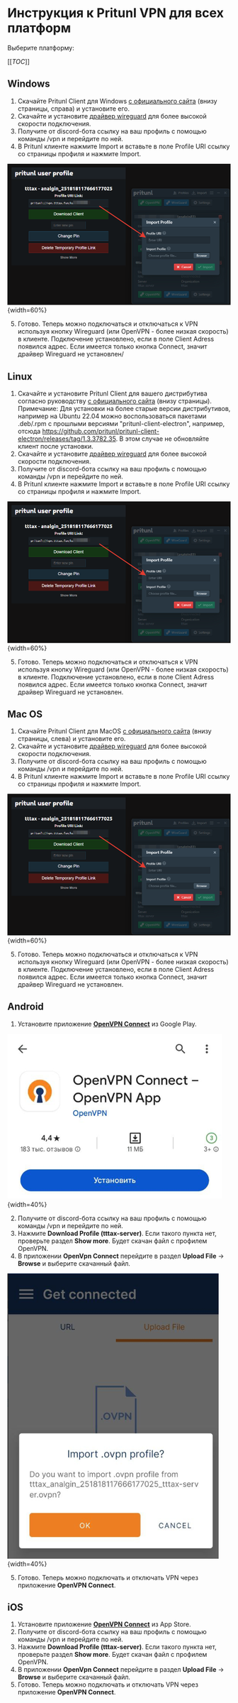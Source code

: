 # Инструкция к Pritunl VPN для всех платформ
Выберите платформу:

[[_TOC_]]

## Windows
1. Скачайте Pritunl Client для Windows [с официального сайта](https://client.pritunl.com/) (внизу страницы, справа) и установите его.
2. Скачайте и установите [драйвер wireguard](https://www.wireguard.com/install/) для более высокой скорости подключения.
3. Получите от discord-бота ссылку на ваш профиль с помощью команды /vpn и перейдите по ней.
4. В Pritunl клиенте нажмите Import и вставьте в поле Profile URI ссылку со страницы профиля и нажмите Import.

![image](uploads/82844ec692a61ee05db9478dd547b611/image.png){width=60%}

5. Готово. Теперь можно подключаться и отключаться к VPN используя кнопку Wireguard (или OpenVPN - более низкая скорость) в клиенте. Подключение установлено, если в поле Client Adress появился адрес. Если имеется только кнопка Connect, значит драйвер Wireguard не установлен/

## Linux
1. Скачайте и установите Pritunl Client для вашего дистрибутива согласно руководству [с официального сайта](https://client.pritunl.com/) (внизу страницы).
Примечание: Для установки на более старые версии дистрибутивов, например на Ubuntu 22.04 можно воспользоваться пакетами .deb/.rpm с прошлыми версиями "pritunl-client-electron", например, отсюда https://github.com/pritunl/pritunl-client-electron/releases/tag/1.3.3782.35. В этом случае не обновляйте клиент после установки.
2. Скачайте и установите [драйвер wireguard](https://www.wireguard.com/install/) для более высокой скорости подключения.
3. Получите от discord-бота ссылку на ваш профиль с помощью команды /vpn и перейдите по ней.
4. В Pritunl клиенте нажмите Import и вставьте в поле Profile URI ссылку со страницы профиля и нажмите Import.

![image](uploads/82844ec692a61ee05db9478dd547b611/image.png){width=60%} 

5. Готово. Теперь можно подключаться и отключаться к VPN используя кнопку Wireguard (или OpenVPN - более низкая скорость) в клиенте. Подключение установлено, если в поле Client Adress появился адрес. Если имеется только кнопка Connect, значит драйвер Wireguard не установлен.

## Mac OS
1. Скачайте Pritunl Client для MacOS [с официального сайта](https://client.pritunl.com/) (внизу страницы, слева) и установите его.
2. Скачайте и установите [драйвер wireguard](https://www.wireguard.com/install/) для более высокой скорости подключения.
3. Получите от discord-бота ссылку на ваш профиль с помощью команды /vpn и перейдите по ней.
4. В Pritunl клиенте нажмите Import и вставьте в поле Profile URI ссылку со страницы профиля и нажмите Import.

![image](uploads/82844ec692a61ee05db9478dd547b611/image.png){width=60%} 

5. Готово. Теперь можно подключаться и отключаться к VPN используя кнопку Wireguard (или OpenVPN - более низкая скорость) в клиенте. Подключение установлено, если в поле Client Adress появился адрес. Если имеется только кнопка Connect, значит драйвер Wireguard не установлен.

## Android
1. Установите приложение [**OpenVPN Connect**](https://play.google.com/store/apps/details?id=net.openvpn.openvpn) из Google Play.

![image](uploads/ccf7d44e18465c6f43acabd336cd1a3d/image.png){width=40%}

2. Получите от discord-бота ссылку на ваш профиль с помощью команды /vpn и перейдите по ней.
3. Нажмите **Download Profile (tttax-server)**. Если такого пункта нет, проверьте раздел **Show more**. Будет скачан файл с профилем OpenVPN.
4. В приложении **OpenVpn Connect** перейдите в раздел **Upload File** -> **Browse** и выберите скачанный файл.
 
![image](uploads/7962abaa744cd5dccffd9e2496aee909/image.png){width=40%}

5. Готово. Теперь можно подключать и отключать VPN через приложение **OpenVPN Connect**.

## iOS
1. Установите приложение [**OpenVPN Connect**](https://apps.apple.com/app/id590379981) из App Store.
2. Получите от discord-бота ссылку на ваш профиль с помощью команды /vpn и перейдите по ней.
3. Нажмите **Download Profile (tttax-server)**. Если такого пункта нет, проверьте раздел **Show more**. Будет скачан файл с профилем OpenVPN.
4. В приложении **OpenVpn Connect** перейдите в раздел **Upload File** -> **Browse** и выберите скачанный файл.
5. Готово. Теперь можно подключать и отключать VPN через приложение **OpenVPN Connect**.